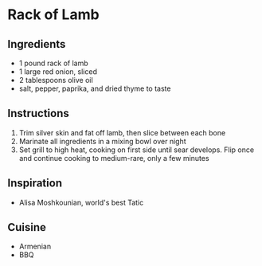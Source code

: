 # Rack of Lamb

## Ingredients

- 1 pound rack of lamb
- 1 large red onion, sliced
- 2 tablespoons olive oil
- salt, pepper, paprika, and dried thyme to taste

## Instructions

1. Trim silver skin and fat off lamb, then slice between each bone
2. Marinate all ingredients in a mixing bowl over night
3. Set grill to high heat, cooking on first side until sear develops. Flip once and continue cooking to medium-rare, only a few minutes

## Inspiration

- Alisa Moshkounian, world's best Tatic

## Cuisine

- Armenian
- BBQ
